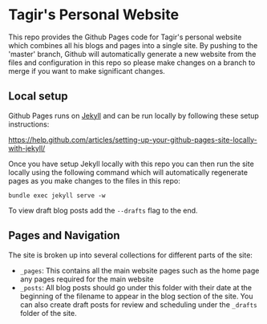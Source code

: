 # Tagir's Personal Website

This repo provides the Github Pages code for Tagir's personal website which combines all his blogs and pages into
a single site. By pushing to the 'master' branch, Github will automatically generate a new website from the files and
configuration in this repo so please make changes on a branch to merge if you want to make significant changes.

## Local setup

Github Pages runs on [Jekyll](https://jekyllrb.com/) and can be run locally by following these setup instructions: 

https://help.github.com/articles/setting-up-your-github-pages-site-locally-with-jekyll/

Once you have setup Jekyll locally with this repo you can then run the site locally using the following command
which will automatically regenerate pages as you make changes to the files in this repo:

```
bundle exec jekyll serve -w
```

To view draft blog posts add the `--drafts` flag to the end.

## Pages and Navigation

The site is broken up into several collections for different parts of the site:

* `_pages`: This contains all the main website pages such as the home page any pages required for the main website
* `_posts`: All blog posts should go under this folder with their date at the beginning of the filename to appear in the blog
section of the site. You can also create draft posts for review and scheduling under the `_drafts` folder of the site.
